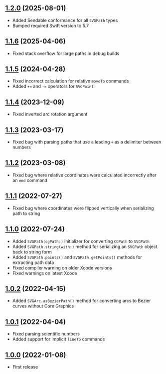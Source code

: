 ## [1.2.0](https://github.com/nicklockwood/SVGPath/releases/tag/1.2.0) (2025-08-01)

- Added Sendable conformance for all `SVGPath` types
- Bumped required Swift version to 5.7

## [1.1.6](https://github.com/nicklockwood/SVGPath/releases/tag/1.1.6) (2025-04-06)

- Fixed stack overflow for large paths in debug builds

## [1.1.5](https://github.com/nicklockwood/SVGPath/releases/tag/1.1.5) (2024-04-28)

- Fixed incorrect calculation for relative `moveTo` commands
- Added `+=` and `-=` operators for `SVGPoint`

## [1.1.4](https://github.com/nicklockwood/SVGPath/releases/tag/1.1.4) (2023-12-09)

- Fixed inverted arc rotation argument

## [1.1.3](https://github.com/nicklockwood/SVGPath/releases/tag/1.1.3) (2023-03-17)

- Fixed bug with parsing paths that use a leading `+` as a delimiter between numbers

## [1.1.2](https://github.com/nicklockwood/SVGPath/releases/tag/1.1.2) (2023-03-08)

- Fixed bug where relative coordinates were calculated incorrectly after an `end` command

## [1.1.1](https://github.com/nicklockwood/SVGPath/releases/tag/1.1.1) (2022-07-27)

- Fixed bug where coordinates were flipped vertically when serializing path to string

## [1.1.0](https://github.com/nicklockwood/SVGPath/releases/tag/1.1.0) (2022-07-24)

- Added `SVGPath(cgPath:)` initializer for converting `CGPath` to `SVGPath`
- Added `SVGPath.string(with:)` method for serializing an `SVGPath` object back to string form
- Added `SVGPath.points()` and `SVGPath.getPoints()` methods for extracting path data
- Fixed compiler warning on older Xcode versions
- Fixed warnings on latest Xcode

## [1.0.2](https://github.com/nicklockwood/SVGPath/releases/tag/1.0.2) (2022-04-15)

- Added `SVGArc.asBezierPath()` method for converting arcs to Bezier curves without Core Graphics

## [1.0.1](https://github.com/nicklockwood/SVGPath/releases/tag/1.0.1) (2022-04-04)

- Fixed parsing scientific numbers
- Added support for implicit `lineTo` commands

## [1.0.0](https://github.com/nicklockwood/SVGPath/releases/tag/1.0.0) (2022-01-08)

- First release
